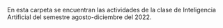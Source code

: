 En esta carpeta se encuentran las actividades de la clase de Inteligencia Artificial del semestre agosto-diciembre del 2022.
